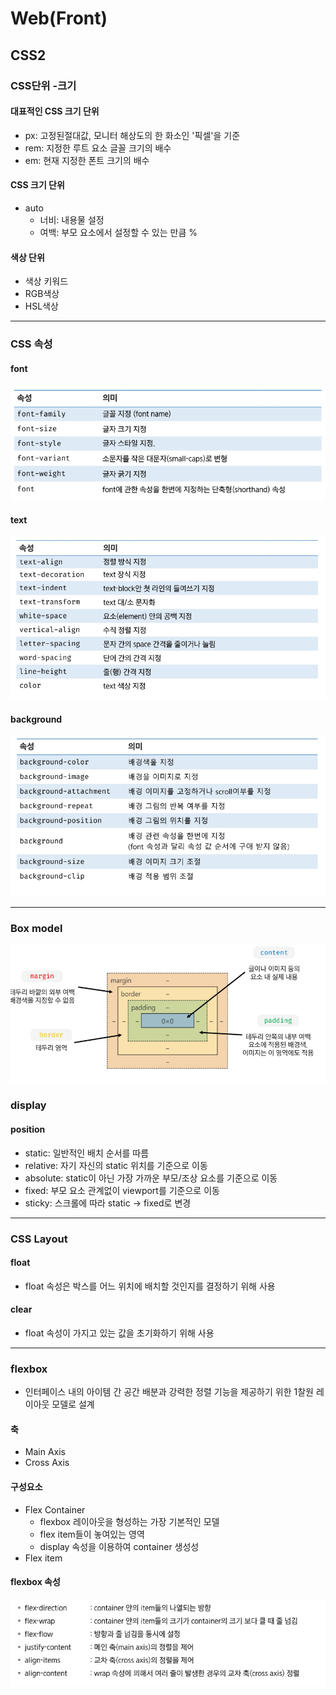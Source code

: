 # Web(Front)

## CSS2

### CSS단위 -크기

#### 대표적인 CSS 크기 단위

- px: 고정된절대값, 모니터 해상도의 한 화소인 '픽셀'을 기준
- rem: 지정한 루트 요소 글꼴 크기의 배수
- em: 현재 지정한 폰트 크기의 배수

#### CSS 크기 단위

- auto
  - 너비: 내용물 설정
  - 여백: 부모 요소에서 설정할 수 있는 만큼 %

#### 색상 단위

- 색상 키워드
- RGB색상
- HSL색상

---

### CSS 속성

#### font

![font](image.png)

#### text

![text](image-1.png)

#### background

![background](image-2.png)

---

### Box model

![box model](image-3.png)

### display

#### position

- static: 일반적인 배치 순서를 따름
- relative: 자기 자신의 static 위치를 기준으로 이동
- absolute: static이 아닌 가장 가까운 부모/조상 요소를 기준으로 이동
- fixed: 부모 요소 관계없이 viewport를 기준으로 이동
- sticky: 스크롤에 따라 static -> fixed로 변경

---

### CSS Layout

#### float

- float 속성은 박스를 어느 위치에 배치할 것인지를 결정하기 위해 사용

#### clear

- float 속성이 가지고 있는 값을 초기화하기 위해 사용

---

### flexbox

- 인터페이스 내의 아이템 간 공간 배분과 강력한 정렬 기능을 제공하기 위한 1찰원 레이아웃 모델로 설계

#### 축

- Main Axis
- Cross Axis

#### 구성요소

- Flex Container
  - flexbox 레이아웃을 형성하는 가장 기본적인 모델
  - flex item들이 놓여있는 영역
  - display 속성을 이용하여 container 생성성
- Flex item

#### flexbox 속성

![alt text](image-4.png)
